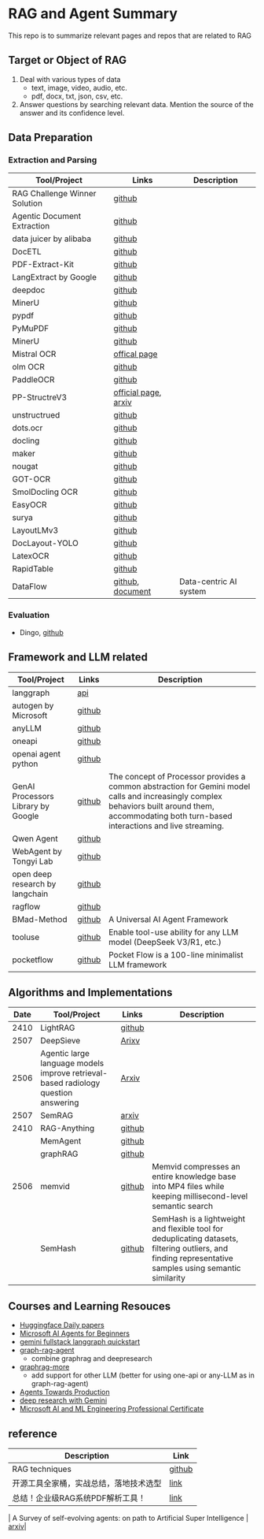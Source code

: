 # RAG and Agent Summary

This repo is to summarize relevant pages and repos that are related to RAG

## Target or Object of RAG
1. Deal with various types of data
    * text, image, video, audio, etc.
    * pdf, docx, txt, json, csv, etc.
2. Answer questions by searching relevant data. Mention the source of the answer and its confidence level.


## Data Preparation 
### Extraction and Parsing

| Tool/Project | Links | Description |
|--------------|-------| -------|
|RAG Challenge Winner Solution| [github](https://github.com/IlyaRice/RAG-Challenge-2) |
| Agentic Document Extraction | [github](https://github.com/landing-ai/agentic-doc) |
| data juicer by alibaba| [github](https://github.com/modelscope/data-juicer)
| DocETL | [github](https://github.com/ucbepic/docetl) |
| PDF-Extract-Kit | [github](https://github.com/opendatalab/PDF-Extract-Kit)
| LangExtract by Google | [github](https://github.com/google/langextract)
| deepdoc | [github](https://github.com/infiniflow/ragflow/tree/main/deepdoc)
| MinerU | [github](https://opendatalab.github.io/MinerU/)
| pypdf | [github](https://github.com/py-pdf/pypdf)
| PyMuPDF | [github](https://github.com/pymupdf/PyMuPDF)
| MinerU | [github](https://github.com/opendatalab/MinerU)
| Mistral OCR| [offical page](https://mistral.ai/news/mistral-ocr)
| olm OCR | [github](https://github.com/allenai/olmocr)
| PaddleOCR | [github](https://github.com/PaddlePaddle/PaddleOCR)
| PP-StructreV3 | [official page](http://www.paddleocr.ai/main/en/version3.x/algorithm/PP-StructureV3/PP-StructureV3.html), [arxiv](https://arxiv.org/abs/2210.05391)
| unstructrued | [github](https://github.com/Unstructured-IO/unstructured)
| dots.ocr | [github](https://github.com/rednote-hilab/dots.ocr)
| docling | [github](https://github.com/docling-project/docling)
| maker | [github](https://github.com/datalab-to/marker)
| nougat | [github](https://github.com/facebookresearch/nougat)
| GOT-OCR | [github](https://github.com/Ucas-HaoranWei/GOT-OCR2.0)
| SmolDocling OCR | [github](https://github.com/AIAnytime/SmolDocling-OCR-App)
| EasyOCR | [github](https://github.com/JaidedAI/EasyOCR)
| surya | [github](https://github.com/datalab-to/surya)
| LayoutLMv3 | [github](https://github.com/microsoft/unilm/tree/master/layoutlmv3)
| DocLayout-YOLO| [github](https://github.com/opendatalab/DocLayout-YOLO) 
| LatexOCR| [github](https://github.com/lukas-blecher/LaTeX-OCR)
| RapidTable| [github](https://github.com/RapidAI/RapidTable) |
| DataFlow| [github](https://github.com/OpenDCAI/DataFlow), [document](https://opendcai.github.io/DataFlow-Doc/zh/) | Data-centric AI system



### Evaluation
* Dingo, [github](https://github.com/MigoXLab/dingo)


## Framework and LLM related
| Tool/Project | Links | Description |
|--------------|-------| -------|
| langgraph | [api](https://langchain-ai.github.io/langgraph/concepts/low_level/)
| autogen by Microsoft | [github](https://github.com/microsoft/autogen)
| anyLLM | [github](https://github.com/mozilla-ai/any-llm)
| oneapi | [github](https://github.com/songquanpeng/one-api)
| openai agent python| [github](https://github.com/openai/openai-agents-python)
|GenAI Processors Library by Google | [github](https://github.com/google-gemini/genai-processors) | The concept of Processor provides a common abstraction for Gemini model calls and increasingly complex behaviors built around them, accommodating both turn-based interactions and live streaming.
| Qwen Agent | [github](https://github.com/QwenLM/Qwen-Agent)
| WebAgent by Tongyi Lab | [github](https://github.com/Alibaba-NLP/WebAgent)
| open deep research by langchain| [github](https://github.com/langchain-ai/open_deep_research)
| ragflow | [github](https://github.com/infiniflow/ragflow)
|BMad-Method |[github](https://github.com/bmadcode/BMAD-METHOD) | A Universal AI Agent Framework
|tooluse| [github](https://github.com/BeautyyuYanli/tooluser) | Enable tool-use ability for any LLM model (DeepSeek V3/R1, etc.) 
| pocketflow | [github](https://github.com/The-Pocket/PocketFlow) | Pocket Flow is a 100-line minimalist LLM framework




## Algorithms and Implementations
|Date  | Tool/Project | Links | Description |
|------|------------|-------| -------|
|2410 | LightRAG | [github](https://github.com/HKUDS/LightRAG)
| 2507 | DeepSieve | [Arixv](https://arxiv.org/abs/2507.22050)
| 2506 | Agentic large language models improve retrieval-based radiology question answering | [Arxiv](https://arxiv.org/pdf/2508.00743)
| 2507 | SemRAG | [arxiv](https://arxiv.org/pdf/2507.21110)
| 2410 | RAG-Anything | [github](https://github.com/HKUDS/RAG-Anything)
|  | MemAgent | [github](https://github.com/BytedTsinghua-SIA/MemAgent)
| | graphRAG | [github](https://github.com/microsoft/graphrag)
| 2506 | memvid | [github](https://github.com/Olow304/memvid) | Memvid compresses an entire knowledge base into MP4 files while keeping millisecond-level semantic search
|| SemHash | [github](https://github.com/MinishLab/semhash) | SemHash is a lightweight and flexible tool for deduplicating datasets, filtering outliers, and finding representative samples using semantic similarity


## Courses and Learning Resouces

* [Huggingface Daily papers](https://huggingface.co/papers/week/2025-W30)
* [Microsoft AI Agents for Beginners](https://github.com/microsoft/ai-agents-for-beginners)
* [gemini fullstack langgraph quickstart](https://github.com/google-gemini/gemini-fullstack-langgraph-quickstart)
* [graph-rag-agent](https://github.com/1517005260/graph-rag-agent) 
    * combine graphrag and deepresearch
* [graphrag-more](https://github.com/guoyao/graphrag-more)
    * add support for other LLM (better for using one-api or any-LLM as in graph-rag-agent)
* [Agents Towards Production](https://github.com/NirDiamant/agents-towards-production)
* [deep research with Gemini](https://github.com/u14app/deep-research)
* [Microsoft AI and ML Engineering Professional Certificate](https://www.coursera.org/professional-certificates/microsoft-ai-and-ml-engineering#courses)


## reference

| Description | Link |
|-------------|------|
|RAG techniques|[github](https://github.com/NirDiamant/RAG_Techniques)|
| 开源工具全家桶，实战总结，落地技术选型 | [link](https://www.xiaohongshu.com/explore/6807c26c000000001d0242f1?app_platform=android&ignoreEngage=true&app_version=8.94.2&share_from_user_hidden=true&xsec_source=app_share&type=normal&xsec_token=CBrnuw9M3TKKHmh51KCDVCqespfZMlr7U-XAuVlTmt0KA=&author_share=1&xhsshare=WeixinSession&shareRedId=N0o4RTRHNU02NzUyOTgwNjY0OThGOjY7&apptime=1754375009&share_id=ea20ea452df84d88a122ff85f3dff592&share_channel=wechat) |
| 总结！企业级RAG系统PDF解析工具！ | [link](https://www.xiaohongshu.com/explore/680fa4e4000000000e006567?app_platform=android&ignoreEngage=true&app_version=8.94.2&share_from_user_hidden=true&xsec_source=app_share&type=normal&xsec_token=CBy4faorZqbjvw01M4DcK27S4j_p_QPbMtMWjlcTaZnWI=&author_share=1&xhsshare=WeixinSession&shareRedId=N0o4RTRHNU02NzUyOTgwNjY0OThGOjY7&apptime=1754375059&share_id=97c7e2ede8a7400e909e55a0eff6c687&share_channel=wechat)|
| 
A Survey of self-evolving agents: on path to Artificial Super Intelligence   | [arxiv](https://arxiv.org/pdf/2507.21046)|

